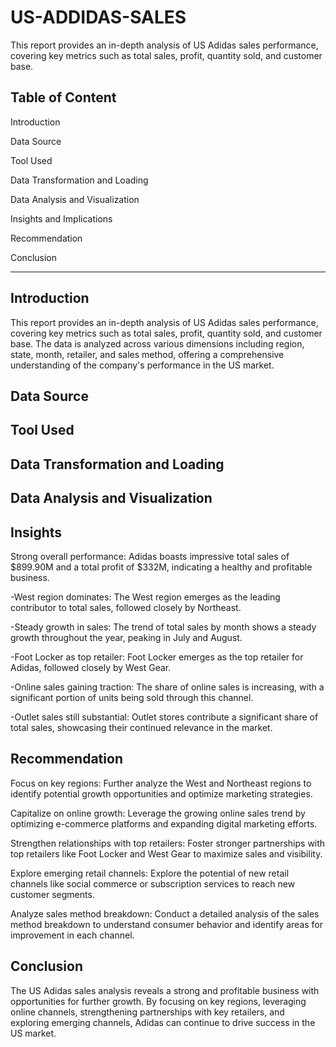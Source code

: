 # US-ADDIDAS-SALES
This report provides an in-depth analysis of US Adidas sales performance, covering key metrics such as total sales, profit, quantity sold, and customer base.


## Table of Content

Introduction

Data Source

Tool Used

Data Transformation and Loading

Data Analysis and Visualization

Insights and Implications

Recommendation

Conclusion

- - -

## Introduction 

This report provides an in-depth analysis of US Adidas sales performance, covering key metrics such as total sales, profit, quantity sold, and customer base. 
The data is analyzed across various dimensions including region, state, month, retailer, and sales method, offering a comprehensive understanding of the company's 
performance in the US market.

## Data Source


## Tool Used

## Data Transformation and Loading

## Data Analysis and Visualization

## Insights

Strong overall performance: Adidas boasts impressive total sales of $899.90M and a total profit of $332M, indicating a healthy and profitable business.

-West region dominates: The West region emerges as the leading contributor to total sales, followed closely by Northeast.

-Steady growth in sales: The trend of total sales by month shows a steady growth throughout the year, peaking in July and August.

-Foot Locker as top retailer: Foot Locker emerges as the top retailer for Adidas, followed closely by West Gear.

-Online sales gaining traction: The share of online sales is increasing, with a significant portion of units being sold through this channel.

-Outlet sales still substantial: Outlet stores contribute a significant share of total sales, showcasing their continued relevance in the market.

## Recommendation

Focus on key regions: Further analyze the West and Northeast regions to identify potential growth opportunities and optimize marketing strategies.

Capitalize on online growth: Leverage the growing online sales trend by optimizing e-commerce platforms and expanding digital marketing efforts.

Strengthen relationships with top retailers: Foster stronger partnerships with top retailers like Foot Locker and West Gear to maximize sales and visibility.

Explore emerging retail channels: Explore the potential of new retail channels like social commerce or subscription services to reach new customer segments.

Analyze sales method breakdown: Conduct a detailed analysis of the sales method breakdown to understand consumer behavior and identify areas for improvement in each channel.

## Conclusion

The US Adidas sales analysis reveals a strong and profitable business with opportunities for further growth. By focusing on key regions, leveraging online channels, strengthening partnerships with key retailers, and exploring emerging channels, Adidas can continue to drive success in the US market.
